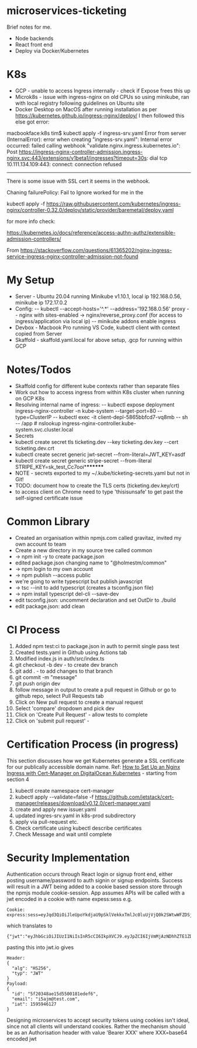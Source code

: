 # microservices-ticketing

Brief notes for me.

- Node backends
- React front end
- Deploy via Docker/Kubernetes

# K8s

- GCP - unable to access Ingress internally - check if Expose frees this up
- Microk8s - issue with ingress-nginx on old CPUs so using minikube, ran with local registry following guidelines on Ubuntu site
- Docker Desktop on MacOS after running installation as per https://kubernetes.github.io/ingress-nginx/deploy/ I then followed this else got error:

macbookface:k8s tim\$ kubectl apply -f ingress-srv.yaml
Error from server (InternalError): error when creating "ingress-srv.yaml": Internal error occurred: failed calling webhook "validate.nginx.ingress.kubernetes.io": Post https://ingress-nginx-controller-admission.ingress-nginx.svc:443/extensions/v1beta1/ingresses?timeout=30s: dial tcp 10.111.134.109:443: connect: connection refused

---

There is some issue with SSL cert it seems in the webhook.

Chaning failurePolicy: Fail to Ignore worked for me in the

kubectl apply -f https://raw.githubusercontent.com/kubernetes/ingress-nginx/controller-0.32.0/deploy/static/provider/baremetal/deploy.yaml

for more info check:

https://kubernetes.io/docs/reference/access-authn-authz/extensible-admission-controllers/

From
https://stackoverflow.com/questions/61365202/nginx-ingress-service-ingress-nginx-controller-admission-not-found

# My Setup

- Server - Ubuntu 20.04 running Minikube v1.10.1, local ip 192.168.0.56, minikube ip 172.17.0.2
- Config:
  -- kubectl --accept-hosts='^.\*' --address='192.168.0.56' proxy
  -- nginx with sites-enabled -> nginx/reverse_proxy.conf (for access to ingress/application via local ip)
  -- minikube addons enable ingress
- Devbox - Macbook Pro running VS Code, kubectl client with context copied from Server
- Skaffold - skaffold.yaml.local for above setup, .gcp for running within GCP

# Notes/Todos

- Skaffold config for different kube contexts rather than separate files
- Work out how to access ingress from within K8s cluster when running on GCP K8s
- Resolving internal name of ingress:
  -- kubectl expose deployment ingress-nginx-controller -n kube-system --target-port=80 --type=ClusterIP
  -- kubectl exec -it client-depl-5865bbfcd7-vq8mb -- sh
  -- /app # nslookup ingress-nginx-controller.kube-system.svc.cluster.local
- Secrets
- kubectl create secret tls ticketing.dev --key ticketing.dev.key --cert ticketing.dev.crt
- kubectl create secret generic jwt-secret --from-literal=JWT_KEY=asdf
- kubectl create secret generic stripe-secret --from-literal STRIPE_KEY=sk_test_Cc7ooi\***\*\*\*\*\*\***
- NOTE - secrets exported to my ~/.kube/ticketing-secrets.yaml but not in Git!
- TODO: document how to create the TLS certs (ticketing.dev.key/crt)
- to access client on Chrome need to type 'thisisunsafe' to get past the self-signed certificate issue

# Common Library

- Created an organisation within npmjs.com called gravitaz, invited my own account to team
- Create a new directory in my source tree called common
- -> npm init -y to create package.json
- edited package.json changing name to "@holmestm/common"
- -> npm login to my own account
- -> npm publish --access public
- we're going to write typescript but publish javascript
- -> tsc --init to add typescript (creates a tsconfig.json file)
- -> npm install typescript del-cli --save-dev
- edit tsconfig.json: uncomment declaration and set OutDir to ./build
- edit package.json: add clean

# CI Process
1. Added npm test:ci to package.json in auth to permit single pass test
2. Created tests.yaml in Github using Actions tab
3. Modified index.js in auth/src/index.ts
4. git checkout -b dev - to create dev branch
5. git add . - to add changes to that branch
6. git commit -m "message"
7. git push origin dev
8. follow message in output to create a pull request in Github or go to github repo, select Pull Requests tab
9. Click on New pull request to create a manual request
10. Select 'compare' dropdown and pick dev
11. Click on 'Create Pull Request' - allow tests to complete 
12. Click on 'submit pull request' - 

# Certification Process (in progress)

This section discusses how we get Kubernetes generate a SSL certificate for our publically accessible domain name. Ref: [How to Set Up an Nginx Ingress with Cert-Manager on DigitalOcean Kubernetes](https://www.digitalocean.com/community/tutorials/how-to-set-up-an-nginx-ingress-with-cert-manager-on-digitalocean-kubernetes) - starting from section 4

1. kubectl create namespace cert-manager
2. kubectl apply --validate=false -f https://github.com/jetstack/cert-manager/releases/download/v0.12.0/cert-manager.yaml
3. create and apply new issuer.yaml
4. updated ingres-srv.yaml in k8s-prod subdirectory
5. apply via pull-request etc.
6. Check certificate using kubectl describe certificates
7. Check Message and wait until complete

# Security Implementation

Authentication occurs through React login or signup front end, either posting username/password to auth signin or signup endpoints. Success will result in a JWT being added to a cookie based session store through the npmjs module cookie-session. App assumes APIs will be called with a jwt encoded in a cookie with name expess:sess e.g.
```
Cookie: express:sess=eyJqd3QiOiJleUpoYkdjaU9pSklVekkxTmlJc0luUjVjQ0k2SWtwWFZDSjkuZXlKcFpDSTZJalZtTWpBek5EaGhaVEUxWkRVMU1EQXhPREZsWkdWbU5pSXNJbVZ0WVdsc0lqb2lhVFZoYW0xQWRHVnpkQzVqYjIwaUxDSnBZWFFpT2pFMU9UVTVORFl4TWpkOS5rWXBwa0JRTVhCY2dNVXQ4ZUtOVEhDbTczSTJITE9CTGJ6YkY1SjZtbWFFIn0=
```
which translates to 
```
{"jwt":"eyJhbGciOiJIUzI1NiIsInR5cCI6IkpXVCJ9.eyJpZCI6IjVmMjAzNDhhZTE1ZDU1MDAxODFlZGVmNiIsImVtYWlsIjoiaTVham1AdGVzdC5jb20iLCJpYXQiOjE1OTU5NDYxMjd9.kYppkBQMXBcgMUt8eKNTHCm73I2HLOBLbzbF5J6mmaE"}
```
pasting this into jwt.io gives
```
Header:
{
  "alg": "HS256",
  "typ": "JWT"
}
Payload:
{
  "id": "5f20348ae15d5500181edef6",
  "email": "i5ajm@test.com",
  "iat": 1595946127
}
```
Designing microservices to accept security tokens using cookies isn't ideal, since not all clients will understand cookies. Rather the mechanism should be as an Authorisation header with value 'Bearer XXX' where XXX=base64 encoded jwt






